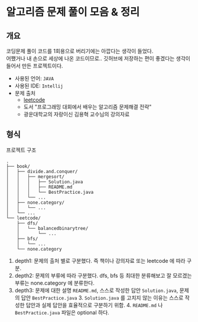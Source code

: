 # 알고리즘 문제 풀이 모음 & 정리

## 개요

코딩문제 풀이 코드를 1회용으로 버리기에는 아깝다는 생각이 들었다. \
어쨌거나 내 손으로 세상에 나온 코드이므로.. 깃허브에 저장하는 편이 좋겠다는 생각이 들어서 만든 프로젝트이다.

- 사용된 언어: `JAVA`
- 사용된 IDE: `Intellij`
- 문제 출처
  - [leetcode](https://leetcode.com/problemset/)
  - 도서 "프로그래밍 대회에서 배우는 알고리즘 문제해결 전략"
  - 광운대학교의 자랑이신 김용혁 교수님의 강의자료

## 형식

프로젝트 구조
```
.
├── book/
│   ├── divide.and.conquer/
│   │   ├── mergesort/
│   │   │   ├── Solution.java
│   │   │   ├── README.md
│   │   │   └── BestPractice.java
│   │   └── ...
│   ├── none.category/
│   │   └── ...
│   └── ...
└── leetcode/
    ├── dfs/
    │   └── balancedbinarytree/
    │       └── ...
    ├── bfs/
    │   └── ...
    └── none.category
```
1. depth1: 문제의 출처 별로 구분했다. 즉 책이나 강의자료 또는 leetcode 에 따라 구분.
2. depth2: 문제의 부류에 따라 구분했다. dfs, bfs 등 최대한 분류해보고 잘 모르겠는 부류는 none.category 에 분류한다.
3. depth3: 문제에 대한 설명 `README.md`, 스스로 작성한 답안 `Solution.java`, 문제의 답안 `BestPractice.java`
   3. `Solution.java` 를 고치지 않는 이유는 스스로 작성한 답안과 실제 답안을 효율적으로 구분하기 위함.
   4. `README.md` 나 `BestPractice.java` 파일은 optional 하다.
